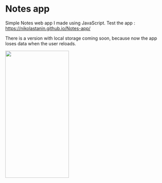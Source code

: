 


# Notes app
Simple Notes web app I made using JavaScript. 
Test the app :  https://nikolastanin.github.io/Notes-app/

There is a version with local storage coming soon, because now the app loses data when the user reloads. 

<img src = "https://user-images.githubusercontent.com/64794561/117042580-73dce000-ad0c-11eb-95ea-4e6f619739f0.jpg" width="200" height="400" />
